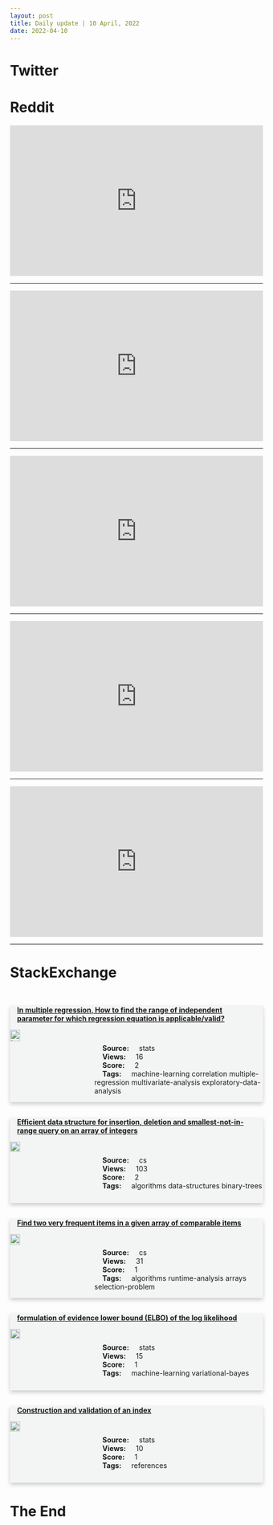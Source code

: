 ```yaml
---
layout: post
title: Daily update | 10 April, 2022
date: 2022-04-10
---
```


<script async src="https://platform.twitter.com/widgets.js" charset="utf-8"></script>


<script src='https://storage.ko-fi.com/cdn/scripts/overlay-widget.js'></script>
<script>
  kofiWidgetOverlay.draw('themldojo', {
    'type': 'floating-chat',
    'floating-chat.donateButton.text': 'Support me',
    'floating-chat.donateButton.background-color': '#f45d22',
    'floating-chat.donateButton.text-color': '#fff'
  });
</script>

# Twitter 

<blockquote class="twitter-tweet"><a href="https://twitter.com/Hromadske/status/1512860773525114882"></a></blockquote>

<blockquote class="twitter-tweet"><a href="https://twitter.com/ShamaJunejo/status/1512860387003228175"></a></blockquote>

<blockquote class="twitter-tweet"><a href="https://twitter.com/MikeTamir/status/1512868210713972742"></a></blockquote>

<blockquote class="twitter-tweet"><a href="https://twitter.com/ScienceMagazine/status/1512815123559333891"></a></blockquote>

<blockquote class="twitter-tweet"><a href="https://twitter.com/robertwiblin/status/1512932285053648901"></a></blockquote>

<blockquote class="twitter-tweet"><a href="https://twitter.com/ylecun/status/1512931788808671232"></a></blockquote>

<blockquote class="twitter-tweet"><a href="https://twitter.com/stanfordnlp/status/1512807516157054980"></a></blockquote>

<blockquote class="twitter-tweet"><a href="https://twitter.com/arXiv_Daily/status/1512825012402622471"></a></blockquote>

<blockquote class="twitter-tweet"><a href="https://twitter.com/ylecun/status/1512668826848174082"></a></blockquote>

<blockquote class="twitter-tweet"><a href="https://twitter.com/slashML/status/1512732512128278531"></a></blockquote>

# Reddit 

<iframe id="reddit-embed" src="https://www.redditmedia.com/r/MachineLearning/comments/tzowos/rp_generate_images_from_text_with_latent?ref_source=embed&amp;ref=share&amp;embed=true" sandbox="allow-scripts allow-same-origin allow-popups" style="border: none;" height="300" width="100%" scrolling="yes"></iframe>
<hr style="width:100%;text-align:left;margin-left:0">
<iframe id="reddit-embed" src="https://www.redditmedia.com/r/datascience/comments/tzwiww/interactive_online_portfolio?ref_source=embed&amp;ref=share&amp;embed=true" sandbox="allow-scripts allow-same-origin allow-popups" style="border: none;" height="300" width="100%" scrolling="yes"></iframe>
<hr style="width:100%;text-align:left;margin-left:0">
<iframe id="reddit-embed" src="https://www.redditmedia.com/r/datascience/comments/tzrf56/ab_testing_with_insufficiently_large_sample_sizes?ref_source=embed&amp;ref=share&amp;embed=true" sandbox="allow-scripts allow-same-origin allow-popups" style="border: none;" height="300" width="100%" scrolling="yes"></iframe>
<hr style="width:100%;text-align:left;margin-left:0">
<iframe id="reddit-embed" src="https://www.redditmedia.com/r/dataengineering/comments/tzzxkj/tell_us_your_position_industry_rates_salaries?ref_source=embed&amp;ref=share&amp;embed=true" sandbox="allow-scripts allow-same-origin allow-popups" style="border: none;" height="300" width="100%" scrolling="yes"></iframe>
<hr style="width:100%;text-align:left;margin-left:0">
<iframe id="reddit-embed" src="https://www.redditmedia.com/r/statistics/comments/u05tdt/d_in_case_anybody_wants_to_be_absolutely?ref_source=embed&amp;ref=share&amp;embed=true" sandbox="allow-scripts allow-same-origin allow-popups" style="border: none;" height="300" width="100%" scrolling="yes"></iframe>
<hr style="width:100%;text-align:left;margin-left:0">

<style>
.card {
box-shadow: 0 4px 8px 0 rgba(0,0,0,0.2);
transition: 0.3s;
width: 100%;
background-color: #F3F4F4;
}
p{
    margin-left:  3em;
    padding-top: 1em;
}
.part2{
    display: grid;
    grid-template-columns: 1fr 3fr;
}
h4{
    margin: 1em;
}

.card:hover {
box-shadow: 0 8px 16px 0 rgba(0,0,0,0.2);
}
b {
padding: 2px 16px;
}
</style>
  
# StackExchange 


  <br>
  <div class="card">
  <h4><a href='https://stats.stackexchange.com/questions/570938/in-multiple-regression-how-to-find-the-range-of-independent-parameter-for-which'>In multiple regression, How to find the range of independent parameter for which regression equation is applicable/valid?</a></h4> 
  <div class="part2">
      <img src="https://cdn.sstatic.net/Sites/stats/Img/apple-touch-icon@2.png?v=344f57aa10cc" alt="Img missing!" style="width:40%">
      <p><b>Source:</b> stats<br><b>Views:</b> 16<br><b>Score:</b> 2<br><b>Tags:</b> <span class="badge badge-dark">machine-learning</span> <span class="badge badge-dark">correlation</span> <span class="badge badge-dark">multiple-regression</span> <span class="badge badge-dark">multivariate-analysis</span> <span class="badge badge-dark">exploratory-data-analysis</span></p> 
  </div>
  </div>
      
  <br>
  <div class="card">
  <h4><a href='https://cs.stackexchange.com/questions/150520/efficient-data-structure-for-insertion-deletion-and-smallest-not-in-range-query'>Efficient data structure for insertion, deletion and smallest-not-in-range query on an array of integers</a></h4> 
  <div class="part2">
      <img src="https://cdn.sstatic.net/Sites/cs/Img/apple-touch-icon@2.png?v=324a3e0c2b03" alt="Img missing!" style="width:40%">
      <p><b>Source:</b> cs<br><b>Views:</b> 103<br><b>Score:</b> 2<br><b>Tags:</b> <span class="badge badge-dark">algorithms</span> <span class="badge badge-dark">data-structures</span> <span class="badge badge-dark">binary-trees</span></p> 
  </div>
  </div>
      
  <br>
  <div class="card">
  <h4><a href='https://cs.stackexchange.com/questions/150521/find-two-very-frequent-items-in-a-given-array-of-comparable-items'>Find two very frequent items in a given array of comparable items</a></h4> 
  <div class="part2">
      <img src="https://cdn.sstatic.net/Sites/cs/Img/apple-touch-icon@2.png?v=324a3e0c2b03" alt="Img missing!" style="width:40%">
      <p><b>Source:</b> cs<br><b>Views:</b> 31<br><b>Score:</b> 1<br><b>Tags:</b> <span class="badge badge-dark">algorithms</span> <span class="badge badge-dark">runtime-analysis</span> <span class="badge badge-dark">arrays</span> <span class="badge badge-dark">selection-problem</span></p> 
  </div>
  </div>
      
  <br>
  <div class="card">
  <h4><a href='https://stats.stackexchange.com/questions/570937/formulation-of-evidence-lower-bound-elbo-of-the-log-likelihood'>formulation of evidence lower bound (ELBO) of the log likelihood</a></h4> 
  <div class="part2">
      <img src="https://cdn.sstatic.net/Sites/stats/Img/apple-touch-icon@2.png?v=344f57aa10cc" alt="Img missing!" style="width:40%">
      <p><b>Source:</b> stats<br><b>Views:</b> 15<br><b>Score:</b> 1<br><b>Tags:</b> <span class="badge badge-dark">machine-learning</span> <span class="badge badge-dark">variational-bayes</span></p> 
  </div>
  </div>
      
  <br>
  <div class="card">
  <h4><a href='https://stats.stackexchange.com/questions/570953/construction-and-validation-of-an-index'>Construction and validation of an index</a></h4> 
  <div class="part2">
      <img src="https://cdn.sstatic.net/Sites/stats/Img/apple-touch-icon@2.png?v=344f57aa10cc" alt="Img missing!" style="width:40%">
      <p><b>Source:</b> stats<br><b>Views:</b> 10<br><b>Score:</b> 1<br><b>Tags:</b> <span class="badge badge-dark">references</span></p> 
  </div>
  </div>
      
# The End
